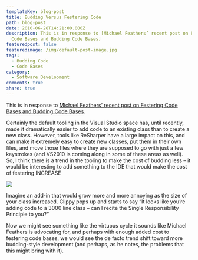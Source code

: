 ```yaml
---
templateKey: blog-post
title: Budding Versus Festering Code
path: blog-post
date: 2010-06-28T14:21:00.000Z
description: This is in response to [Michael Feathers’ recent post on Festering
  Code Bases and Budding Code Bases]
featuredpost: false
featuredimage: /img/default-post-image.jpg
tags:
  - Budding Code
  - Code Bases
category:
  - Software Development
comments: true
share: true
---
```

This is in response to [Michael Feathers’ recent post on Festering Code Bases and Budding Code Bases](http://michaelfeathers.typepad.com/michael_feathers_blog/2010/06/festering-code-bases-and-budding-code-bases.html).

Certainly the default tooling in the Visual Studio space has, until recently, made it dramatically easier to add code to an existing class than to create a new class. However, tools like ReSharper have a large impact on this, and can make it extremely easy to create new classes, put them in their own files, and move those files where they are supposed to go with just a few keystrokes (and VS2010 is coming along in some of these areas as well). So, I think there is a trend in the tooling to make the cost of budding less – it would be interesting to add something to the IDE that would make the cost of festering INCREASE

![](/img/budding-code.png)

Imagine an add-in that would grow more and more annoying as the size of your class increased. Clippy pops up and starts to say “It looks like you’re adding code to a 3000 line class – can I recite the Single Responsibility Principle to you?”

Now we might see something like the virtuous cycle it sounds like Michael Feathers is advocating for, and perhaps with enough added cost to festering code bases, we would see the de facto trend shift toward more budding-style development (and perhaps, as he notes, the problems that this might bring with it).